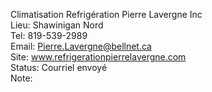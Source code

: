 Climatisation Refrigération Pierre Lavergne Inc  
Lieu: Shawinigan Nord  
Tel: 819-539-2989  
Email: Pierre.Lavergne@bellnet.ca  
Site: www.refrigerationpierrelavergne.com  
Status: Courriel envoyé  
Note:  